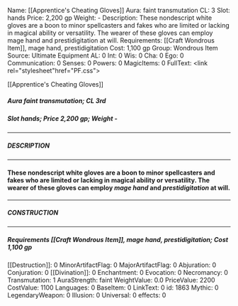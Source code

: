 Name: [[Apprentice's Cheating Gloves]]
Aura: faint transmutation
CL: 3
Slot: hands
Price: 2,200 gp
Weight: -
Description: These nondescript white gloves are a boon to minor spellcasters and fakes who are limited or lacking in magical ability or versatility. The wearer of these gloves can employ mage hand and prestidigitation at will.
Requirements: [[Craft Wondrous Item]], mage hand, prestidigitation
Cost: 1,100 gp
Group: Wondrous Item
Source: Ultimate Equipment
AL: 0
Int: 0
Wis: 0
Cha: 0
Ego: 0
Communication: 0
Senses: 0
Powers: 0
MagicItems: 0
FullText: <link rel="stylesheet"href="PF.css"><div class="heading"><p class="alignleft">[[Apprentice's Cheating Gloves]]</p><div style="clear: both;"></div></div><div><h5><b>Aura </b>faint transmutation; <b>CL </b>3rd</h5><h5><b>Slot </b>hands; <b>Price </b>2,200 gp; <b>Weight </b>-</h5></div><hr/><div><h5><b>DESCRIPTION</b></h5></div><hr/><div><h4><p>These nondescript white gloves are a boon to minor spellcasters and fakes who are limited or lacking in magical ability or versatility. The wearer of these gloves can employ <i>mage hand</i> and <i>prestidigitation</i> at will.</p></h4></div><hr/><div><h5><b>CONSTRUCTION</b></h5></div><hr/><div><h5><b>Requirements </b>[[Craft Wondrous Item]], <i>mage hand</i>, <i>prestidigitation</i>; <b>Cost </b>1,100 gp</h5></div>
[[Destruction]]: 0
MinorArtifactFlag: 0
MajorArtifactFlag: 0
Abjuration: 0
Conjuration: 0
[[Divination]]: 0
Enchantment: 0
Evocation: 0
Necromancy: 0
Transmutation: 1
AuraStrength: faint
WeightValue: 0.0
PriceValue: 2200
CostValue: 1100
Languages: 0
BaseItem: 0
LinkText: 0
id: 1863
Mythic: 0
LegendaryWeapon: 0
Illusion: 0
Universal: 0
effects: 0
